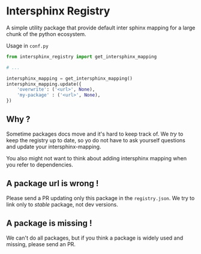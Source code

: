 # Intersphinx Registry

A simple utility package that provide default inter sphinx mapping for a large chunk of the python ecosystem.

Usage in `conf.py`

```python
from intersphinx_registry import get_intersphinx_mapping

# ...

intersphinx_mapping = get_intersphinx_mapping()
intersphinx_mapping.update({
    'overwrite': ('<url>', None),
    'my-package' : ('<url>', None),
})
```


## Why ? 

Sometime packages docs move and it's hard to keep track of. We _try_ to keep the
registry up to date, so yo do not have to ask yourself questions and update your
intersphinx-mapping.

You also might not want to think about adding intersphinx mapping when you refer
to dependencies.

## A package url is wrong !

Please send a PR updating only this package in the `registry.json`. We try to
link only to _stable_ package, not dev versions.

## A package is missing !

We can't do all packages, but if you think a package is widely used and missing,
please send an PR. 










